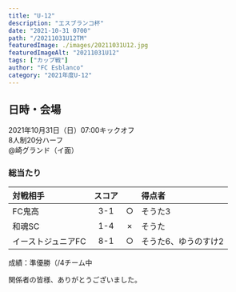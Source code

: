 ```yaml
---
title: "U-12"
description: "エスブランコ杯"
date: "2021-10-31 0700"
path: "/20211031U12TM"
featuredImage: ./images/20211031U12.jpg
featuredImageAlt: "20211031U12"
tags: ["カップ戦"]
author: "FC Esblanco"
category: "2021年度U-12"
---
```


## 日時・会場

2021年10月31日（日）07:00キックオフ <br>
8人制20分ハーフ<br>
@崎グランド（イ面）

### 総当たり

| 対戦相手| スコア |   | 得点者  |
|:----|:------:|:-:|:--------|
| FC鬼高 | 3-1 | ○ |そうた3|
| 和魂SC | 1-4 | × |そうた|
| イーストジュニアFC | 8-1 | ○ |そうた6、ゆうのすけ2|


成績：準優勝（/4チーム中

関係者の皆様、ありがとうございました。